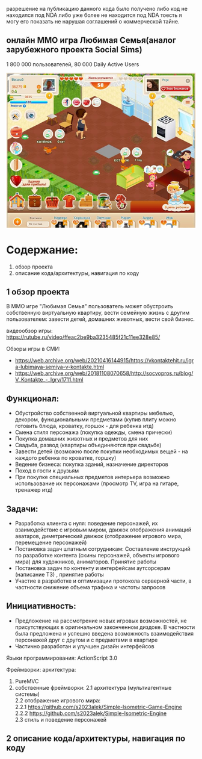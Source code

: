 разрешение на публикацию данного кода было получено либо код не находился под NDA либо уже более не находится под NDA тоесть я могу его показать не нарушая соглашений о коммерческой тайне.

## онлайн ММО игра Любимая Семья(аналог зарубежного проекта Social Sims)

1 800 000 пользователей, 80 000 Daily Active Users

![1](https://github.com/s2023alek/BusinessFamily/blob/0e171eb1c8ebaed91a19645cacd91326278d9a44/README/bf111111111111.JPG)

# Содержание:
1. обзор проекта
2. описание кода/архитектуры, навигация по коду

## 1 обзор проекта

В MMO игре "Любимая Семья" пользователь может обустроить собственную виртуальную квартиру, вести семейную жизнь с другим пользователем: завести детей, домашних животных, вести свой бизнес.

видеообзор игры:  
https://rutube.ru/video/ffeac2be9ba3235485f21c11ee328e85/

Обзоры игры в СМИ:
- https://web.archive.org/web/20210416144915/https://vkontaktehit.ru/igra-lubimaya-semiya-v-kontakte.html
- https://web.archive.org/web/20181108070658/http://socvopros.ru/blog/V_Kontakte_-_Igry/1711.html

## Функционал:

- Обустройство собственной виртуальной квартиры мебелью, декором, функциональными предметами (купив плиту можно готовить блюда, кроватку, горшок - для ребенка итд)
- Смена стиля персонажа (покупка одежды, смена прически)
- Покупка домашних животных и предметов для них
- Свадьба, развод (квартиры объединяются при свадьбе)
- Завести детей (возможно после покупки необходимых вещей - на каждого ребенка по кроватке, горшку)
- Ведение бизнеса: покупка зданий, назначение директоров
- Поход в гости к друзьям
- При покупке специальных предметов интерьера возможно использование их персонажами (просмотр TV, игра на гитаре, тренажер итд)

## Задачи:

- Разработка клиента с нуля: поведение персонажей, их взаимодействие с игровым миром, движок отображения анимаций аватаров, диметрический движок (отображение игрового мира, перемещение персонажей)
- Постановка задач штатным сотрудникам: Составление инструкций по разработке контента (скины персонажей, объекты игрового мира) для художников, аниматоров. Принятие работы
- Постановка задач по контенту и интерфейсам аутсорсерам (написание ТЗ) , принятие работы
- Участие в разработке и оптимизации протокола серверной части, в частности снижение объема трафика и частоты запросов

## Инициативность:

- Предложение на рассмотрение новых игровых возможностей, не присутствующих в оригинальном законченном диздоке. В частности была предложена и успешно введена возможность взаимодействия персонажей друг с другом и с предметами в квартире
- Частично разработан и улучшен дизайн интерфейсов

Языки программирования: ActionScript 3.0

Фреймворки: архитектура:
1. PureMVC
2. собственные фреймворки:
2.1 архитектура (мультиагентные системы)  
2.2 отображение игрового мира:  
2.2.1 https://github.com/s2023alek/Simple-Isometric-Game-Engine  
2.2.2 https://github.com/s2023alek/Simple-Isometric-Engine  
2.3 стиль и поведение персонажей  


## 2 описание кода/архитектуры, навигация по коду